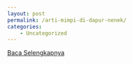 ```yaml
---
layout: post
permalink: /arti-mimpi-di-dapur-nenek/
categories:
    - Uncategorized
---
```


[Baca Selengkapnya](/08)